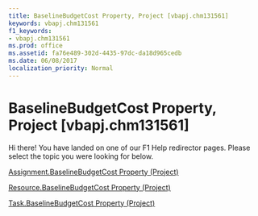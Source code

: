 ```yaml
---
title: BaselineBudgetCost Property, Project [vbapj.chm131561]
keywords: vbapj.chm131561
f1_keywords:
- vbapj.chm131561
ms.prod: office
ms.assetid: fa76e489-302d-4435-97dc-da18d965cedb
ms.date: 06/08/2017
localization_priority: Normal
---
```



# BaselineBudgetCost Property, Project [vbapj.chm131561]

Hi there! You have landed on one of our F1 Help redirector pages. Please select the topic you were looking for below.

[Assignment.BaselineBudgetCost Property (Project)](http://msdn.microsoft.com/library/65053c03-5b36-41a8-7857-c987c10d63ea%28Office.15%29.aspx)

[Resource.BaselineBudgetCost Property (Project)](http://msdn.microsoft.com/library/720524fd-f132-43ca-2a0a-6bb991b72c04%28Office.15%29.aspx)

[Task.BaselineBudgetCost Property (Project)](http://msdn.microsoft.com/library/b83c7bd8-14f6-1318-e3e9-4ecbaef99bf6%28Office.15%29.aspx)

